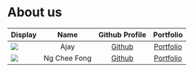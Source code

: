 # About us

| Display                                             | Name |        Github Profile         |             Portfolio             |
| --------------------------------------------------- | :--: | :---------------------------: | :-------------------------------: |
| ![](https://via.placeholder.com/100.png?text=Photo) | Ajay         | [Github](https://github.com/)        | [Portfolio](docs/team/johndoe.md) |
![](https://via.placeholder.com/100.png?text=Photo)   | Ng Chee Fong | [Github](https://github.com/NCF3535) | [Portfolio](docs/team/johndoe.md) |
